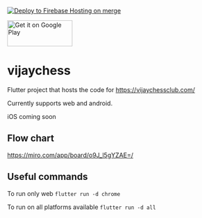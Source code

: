 [![Deploy to Firebase Hosting on merge](https://github.com/prolificcoder/vijaychess/actions/workflows/firebase-hosting-merge.yml/badge.svg)](https://github.com/prolificcoder/vijaychess/actions/workflows/firebase-hosting-merge.yml) 

<a href='https://play.google.com/store/apps/details?id=com.malugu.vijaychess&hl=en_US&gl=US&pcampaignid=pcampaignidMKT-Other-global-all-co-prtnr-py-PartBadge-Mar2515-1'><img alt='Get it on Google Play' height=60 width=150 src='https://play.google.com/intl/en_us/badges/static/images/badges/en_badge_web_generic.png'/></a>

# vijaychess

Flutter project that hosts the code for <https://vijaychessclub.com/>

Currently supports web and android.

iOS coming soon


## Flow chart
https://miro.com/app/board/o9J_l5gYZAE=/

## Useful commands

To run only web 
`flutter run -d chrome`

To run on all platforms available 
`flutter run -d all`


